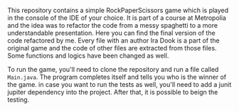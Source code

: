 This repository contains a simple RockPaperScissors game which is played in the console of the IDE of your choice.
It is part of a course at Metropolia and the idea was to refactor the code from a messy spaghetti to a more understandable presentation.
Here you can find the final version of the code refactored by me.
Every file with an author Ira Dook is a part of the original game and the code of other files are extracted from those files.
Some functions and logics have been changed as well.

To run the game, you'll need to clone the repository and run a file called `Main.java`.
The program completes itself and tells you who is the winner of the game.
in case you want to run the tests as well, you'll need to add a junit jupiter dependency into the project.
After that, it is possible to beign the testing.
